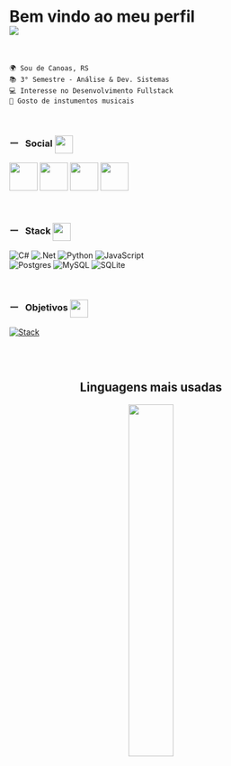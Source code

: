 <div align="left">
  <h1>
    Bem vindo ao meu perfil 
    <br> 
    <img src="https://readme-typing-svg.demolab.com?font=Fira+Code&duration=4000&pause=1000&color=2CF71A&random=false&width=435&lines=Github.com%2FOgustavone"/>
  </h1>
</div>
<br>

    🌍 Sou de Canoas, RS
    📚 3° Semestre - Análise & Dev. Sistemas
    💻 Interesse no Desenvolvimento Fullstack
    💬 Gosto de instumentos musicais
<br>
<!-- Social -->
<div align="left">
  <h3>
    ー &nbsp;&nbsp;Social 
    <img src="https://fonts.gstatic.com/s/e/notoemoji/latest/26a1/512.webp" width="32px" height="32px" align="center"/>
  </h3>
  <!-- Github -->
  <p>
    <a href="https://www.github.com/Ogustavone">
      <img src="https://img.icons8.com/EFEFEF/ios_filled/2x/github.png" width="50" height="50"></a>
    <!-- Linkedin -->
    <a href="https://www.linkedin.com/in/ogustavone/">
      <img src="https://img.icons8.com/ffffff/color/2x/linkedin.png" width="50" height="50"></a>
    <!-- Instagram -->
    <a href="http://www.instagram.com/g1st4voo">
      <img src="https://img.icons8.com/ffffff/fluent/2x/instagram-new.png" width="50" height="50"></a>
    <!-- Discord -->
    <a href="https://discord.com/users/ogustavone">
      <img src="https://img.icons8.com/ffffff/color/2x/discord-logo.png" width="50" height="50"></a>
  </p>
</div> <br>
<!-- Stack -->
<div align="left">
  <h3>
    ー &nbsp;&nbsp;Stack
    <img src="https://fonts.gstatic.com/s/e/notoemoji/latest/2728/512.webp" width="32" 
    height="32" align="center"/>
  </h3>

  ![C#](https://img.shields.io/badge/C%23-239120?style=for-the-badge&logo=c-sharp&logoColor=white)
  ![.Net](https://img.shields.io/badge/.NET-5C2D91?style=for-the-badge&logo=.net&logoColor=white)
  ![Python](https://img.shields.io/badge/python-3670A0?style=for-the-badge&logo=python&logoColor=ffdd54)
  ![JavaScript](https://img.shields.io/badge/JavaScript-F7DF1E?style=for-the-badge&logo=javascript&logoColor=black) <br>
  ![Postgres](https://img.shields.io/badge/postgres-%23316192.svg?style=for-the-badge&logo=postgresql&logoColor=white)
  ![MySQL](https://img.shields.io/badge/mysql-4479A1.svg?style=for-the-badge&logo=mysql&logoColor=white)
  ![SQLite](https://img.shields.io/badge/sqlite-%2307405e.svg?style=for-the-badge&logo=sqlite&logoColor=white)
</div> <br>
<!-- Learning -->
<div align="left">
  <h3>
    ー &nbsp;&nbsp;Objetivos 
    <img src="https://fonts.gstatic.com/s/e/notoemoji/latest/1f680/512.gif" width="32px" height="32px" align="center"/>
  </h3>

  [![Stack](https://skillicons.dev/icons?i=nextjs,vite,mongodb,arduino,docker)](https://skillicons.dev)
</div> <br>

<br>
<div align="center">
  <h2>Linguagens mais usadas</h2>
  <img src="https://github-readme-stats.vercel.app/api/top-langs?username=ogustavone&theme=dark&title_color=ffffff&text_color=ffffff&locale=en&layout=compact" width="40%"/>
</div>
